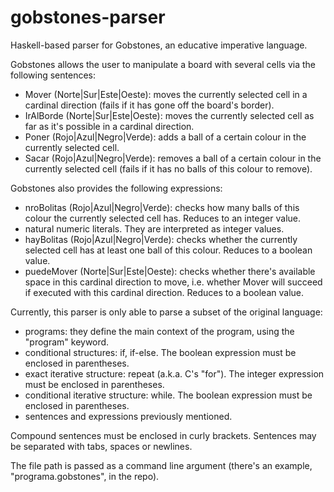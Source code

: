 # gobstones-parser
Haskell-based parser for Gobstones, an educative imperative language.

Gobstones allows the user to manipulate a board with several cells via the following sentences:
- Mover (Norte|Sur|Este|Oeste): moves the currently selected cell in a cardinal direction (fails if it has gone off the board's border).
- IrAlBorde (Norte|Sur|Este|Oeste): moves the currently selected cell as far as it's possible in a cardinal direction.
- Poner (Rojo|Azul|Negro|Verde): adds a ball of a certain colour in the currently selected cell.
- Sacar (Rojo|Azul|Negro|Verde): removes a ball of a certain colour in the currently selected cell (fails if it has no balls of this colour to remove).

Gobstones also provides the following expressions:
- nroBolitas (Rojo|Azul|Negro|Verde): checks how many balls of this colour the currently selected cell has. Reduces to an integer value.
- natural numeric literals. They are interpreted as integer values.
- hayBolitas (Rojo|Azul|Negro|Verde): checks whether the currently selected cell has at least one ball of this colour. Reduces to a boolean value.
- puedeMover (Norte|Sur|Este|Oeste): checks whether there's available space in this cardinal direction to move, i.e. whether Mover will succeed if executed with this cardinal direction. Reduces to a boolean value.

Currently, this parser is only able to parse a subset of the original language:
- programs: they define the main context of the program, using the "program" keyword.
- conditional structures: if, if-else. The boolean expression must be enclosed in parentheses.
- exact iterative structure: repeat (a.k.a. C's "for"). The integer expression must be enclosed in parentheses.
- conditional iterative structure: while. The boolean expression must be enclosed in parentheses.
- sentences and expressions previously mentioned.

Compound sentences must be enclosed in curly brackets. Sentences may be separated with tabs, spaces or newlines.

The file path is passed as a command line argument (there's an example, "programa.gobstones", in the repo). 
